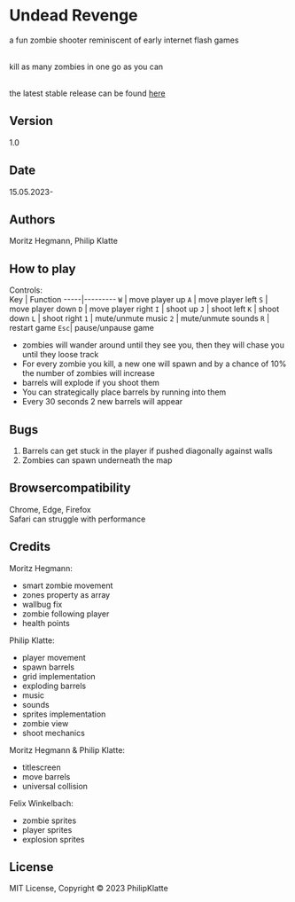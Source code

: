 # Undead Revenge
a fun zombie shooter reminiscent of early internet flash games <br /><br />

kill as many zombies in one go as you can <br /><br />

the latest stable release can be found [here](http://undeadrevenge.dasallergroesstehaus.com/)

## Version
1.0

## Date 
15.05.2023-

## Authors
Moritz Hegmann, Philip Klatte

## How to play
Controls: <br />
Key  | Function
-----|---------
`W`  | move player up
`A`  | move player left
`S`  | move player down
`D`  | move player right
`I`  | shoot up
`J`  | shoot left
`K`  | shoot down
`L`  | shoot right
`1`  | mute/unmute music
`2`  | mute/unmute sounds
`R`  | restart game
`Esc`| pause/unpause game

- zombies will wander around until they see you, then they will chase you until they loose track
- For every zombie you kill, a new one will spawn and by a chance of 10% the number of zombies will increase
- barrels will explode if you shoot them
- You can strategically place barrels by running into them
- Every 30 seconds 2 new barrels will appear

## Bugs
1. Barrels can get stuck in the player if pushed diagonally against walls
2. Zombies can spawn underneath the map

## Browsercompatibility
Chrome, Edge, Firefox <br />
Safari can struggle with performance

## Credits
Moritz Hegmann: <br />
- smart zombie movement
- zones property as array
- wallbug fix
- zombie following player
- health points

Philip Klatte: <br />
- player movement
- spawn barrels
- grid implementation
- exploding barrels
- music
- sounds
- sprites implementation
- zombie view
- shoot mechanics

Moritz Hegmann & Philip Klatte: <br />
- titlescreen
- move barrels
- universal collision

Felix Winkelbach: <br />
- zombie sprites
- player sprites
- explosion sprites

## License
MIT License, Copyright © 2023 PhilipKlatte

